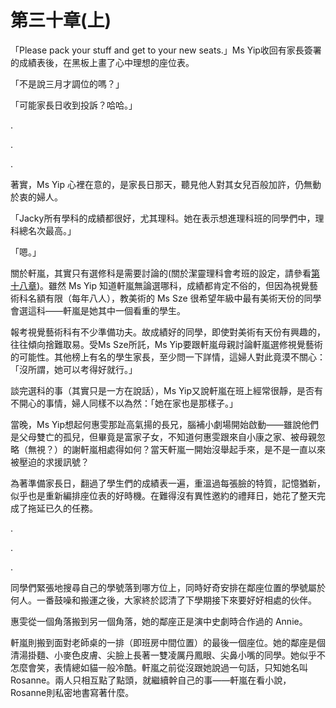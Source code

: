 # 第三十章(上)

「Please pack your stuff and get to your new seats.」Ms Yip收回有家長簽署的成績表後，在黑板上畫了心中理想的座位表。

「不是說三月才調位的嗎？」

「可能家長日收到投訴？哈哈。」

.

.

.

著實，Ms Yip 心裡在意的，是家長日那天，聽見他人對其女兒百般加許，仍無動於衷的婦人。

「Jacky所有學科的成績都很好，尤其理科。她在表示想進理科班的同學們中，理科總名次最高。」

「嗯。」

關於軒嵐，其實只有選修科是需要討論的(關於潔靈理科會考班的設定，請參看[第十八章](ch18.md))。雖然 Ms Yip 知道軒嵐無論選哪科，成績都肯定不俗的，但因為視覺藝術科名額有限（每年八人），教美術的 Ms Sze 很希望年級中最有美術天份的同學會選這科——軒嵐是她其中一個看重的學生。

報考視覺藝術科有不少準備功夫。故成績好的同學，即使對美術有天份有興趣的，往往傾向捨難取易。受Ms Sze所託，Ms Yip要跟軒嵐母親討論軒嵐選修視覺藝術的可能性。其他榜上有名的學生家長，至少問一下詳情，這婦人對此竟漠不關心：「沒所謂，她可以考得好就行。」

談完選科的事（其實只是一方在說話），Ms Yip又說軒嵐在班上經常很靜，是否有不開心的事情，婦人同樣不以為然：「她在家也是那樣子。」

當晚，Ms Yip想起何惠雯那趾高氣揚的長兄，腦補小劇場開始啟動——雖說他們是父母雙亡的孤兒，但畢竟是富家子女，不知道何惠雯跟來自小康之家、被母親忽略（無視？）的謝軒嵐相處得如何？當天軒嵐一開始沒舉起手來，是不是一直以來被壓迫的求援訊號？

為著準備家長日，翻過了學生們的成績表一遍，重溫過每張臉的特質，記憶猶新，似乎也是重新編排座位表的好時機。在難得沒有異性邀約的禮拜日，她花了整天完成了拖延已久的任務。

.

.

.

同學們緊張地搜尋自己的學號落到哪方位上，同時好奇安排在鄰座位置的學號屬於何人。一番鼓噪和搬運之後，大家終於認清了下學期接下來要好好相處的伙伴。

惠雯從一個角落搬到另一個角落，她的鄰座正是演中史劇時合作過的 Annie。

軒嵐則搬到面對老師桌的一排（即班房中間位置）的最後一個座位。她的鄰座是個清湯掛麵、小麥色皮膚、尖臉上長著一雙凌厲丹鳳眼、尖鼻小嘴的同學。她似乎不怎麼會笑，表情總如貓一般冷酷。軒嵐之前從沒跟她說過一句話，只知她名叫Rosanne。兩人只相互點了點頭，就繼續幹自己的事——軒嵐在看小說，Rosanne則私密地書寫著什麼。



